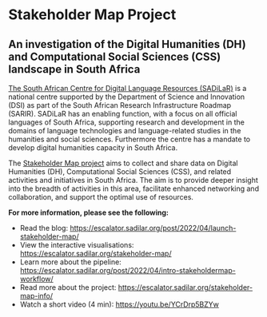 # Stakeholder Map Project

## An investigation of the Digital Humanities (DH) and Computational Social Sciences (CSS) landscape in South Africa

[The South African Centre for Digital Language Resources (SADiLaR)](https://sadilar.org/index.php/en/) is a national centre supported by the Department of Science and Innovation (DSI) as part of the South African Research Infrastructure Roadmap (SARIR). SADiLaR has an enabling function, with a focus on all official languages of South Africa, supporting research and development in the domains of language technologies and language-related studies in the humanities and social sciences. Furthermore the centre has a mandate to develop digital humanities capacity in South Africa.

The [Stakeholder Map project](https://escalator.sadilar.org/stakeholder-map-info/) aims to collect and share data on Digital Humanities (DH), Computational Social Sciences (CSS), and related activities and initiatives in South Africa. The aim is to provide deeper insight into the breadth of activities in this area, facilitate enhanced networking and collaboration, and support the optimal use of resources.

**For more information, please see the following:**
* Read the blog: https://escalator.sadilar.org/post/2022/04/launch-stakeholder-map/
* View the interactive visualisations: https://escalator.sadilar.org/stakeholder-map/
* Learn more about the pipeline: https://escalator.sadilar.org/post/2022/04/intro-stakeholdermap-workflow/
* Read more about the project: https://escalator.sadilar.org/stakeholder-map-info/
* Watch a short video (4 min): https://youtu.be/YCrDrp5BZYw